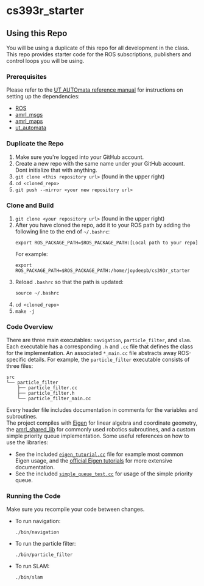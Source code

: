 # cs393r_starter

## Using this Repo
You will be using a duplicate of this repo for all development in the class. This repo provides starter code for the ROS subscriptions, publishers and control loops you will be using.

### Prerequisites

Please refer to the [UT AUTOmata reference manual]() for instructions on setting up the dependencies:
* [ROS](http://wiki.ros.org/ROS/Installation)
* [amrl_msgs](https://github.com/ut-amrl/amrl_msgs)
* [amrl_maps](https://github.com/ut-amrl/amrl_maps)
* [ut_automata](https://github.com/ut-amrl/ut_automata)

### Duplicate the Repo
1. Make sure you're logged into your GitHub account.
2. Create a new repo with the same name under your GitHub account. Dont initialize that with anything.
3. `git clone <this repository url>` (found in the upper right)
4. `cd <cloned_repo>`
5. `git push --mirror <your new repository url>`

### Clone and Build
1. `git clone <your repository url>` (found in the upper right)
2. After you have cloned the repo, add it to your ROS path by adding the following line to the end of `~/.bashrc`:   
    ```
    export ROS_PACKAGE_PATH=$ROS_PACKAGE_PATH:[Local path to your repo]
    ```
    For example:
    ```
    export ROS_PACKAGE_PATH=$ROS_PACKAGE_PATH:/home/joydeepb/cs393r_starter
    ```
3. Reload `.bashrc` so that the path is updated:
    ```
    source ~/.bashrc
    ```
4. `cd <cloned_repo>`
5. `make -j`

### Code Overview
There are three main executables: `navigation`, `particle_filter`, and `slam`. Each executable has a corresponding `.h` and `.cc` file that defines the class for the implementation. An associated `*_main.cc` file abstracts away ROS-specific details. For example, the `particle_filter` executable consists of three files:
```
src
└── particle_filter
    ├── particle_filter.cc
    ├── particle_filter.h
    └── particle_filter_main.cc
```
Every header file includes documentation in comments for the variables and subroutines.  
The project compiles with [Eigen](https://eigen.tuxfamily.org/) for linear algebra and coordinate geometry, the [amrl_shared_lib](https://github.com/ut-amrl/amrl_shared_lib) for commonly used robotics subroutines, and a custom simple priority queue implementation. Some useful references on how to use the libraries:
* See the included [`eigen_tutorial.cc`](src/eigen_tutorial.cc) file for example most common Eigen usage, and the [official Eigen tutorials](https://eigen.tuxfamily.org/dox/GettingStarted.html) for more extensive documentation.
* See the included [`simple_queue_test.cc`](src/navigation/simple_queue_test.cc) for usage of the simple priority queue.

### Running the Code
Make sure you recompile your code between changes.
* To run navigation:
    ```
    ./bin/navigation
    ```
* To run the particle filter:
    ```
    ./bin/particle_filter
    ```
* To run SLAM:
    ```
    ./bin/slam
    ```
